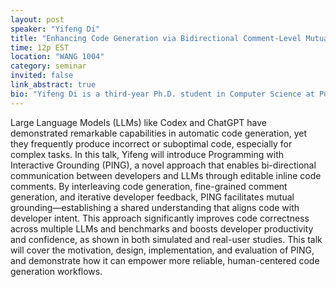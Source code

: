 ```yaml
---
layout: post
speaker: "Yifeng Di"
title: "Enhancing Code Generation via Bidirectional Comment-Level Mutual Grounding"
time: 12p EST
location: "WANG 1004"
category: seminar
invited: false
link_abstract: true
bio: "Yifeng Di is a third-year Ph.D. student in Computer Science at Purdue University, advised by Professor Tianyi Zhang. His research focuses on code generation, large language models for programming tasks (LLM4Code), and software supply chain security. His recent work, Enhancing Code Generation via Bidirectional Comment-Level Mutual Grounding, will appear at ICSE 2025 and proposes a novel interactive framework to align LLM-generated code with developer intent using editable inline comments."
---
```

Large Language Models (LLMs) like Codex and ChatGPT have demonstrated remarkable capabilities in automatic code generation, yet they frequently produce incorrect or suboptimal code, especially for complex tasks. In this talk, Yifeng will introduce Programming with Interactive Grounding (PING), a novel approach that enables bi-directional communication between developers and LLMs through editable inline code comments. By interleaving code generation, fine-grained comment generation, and iterative developer feedback, PING facilitates mutual grounding—establishing a shared understanding that aligns code with developer intent. This approach significantly improves code correctness across multiple LLMs and benchmarks and boosts developer productivity and confidence, as shown in both simulated and real-user studies. This talk will cover the motivation, design, implementation, and evaluation of PING, and demonstrate how it can empower more reliable, human-centered code generation workflows.
